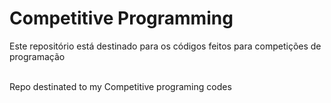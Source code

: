 # Competitive Programming
<p>Este repositório está destinado para os códigos feitos para competições de programação</p>
<p><br>Repo destinated to my Competitive programing codes</p>
